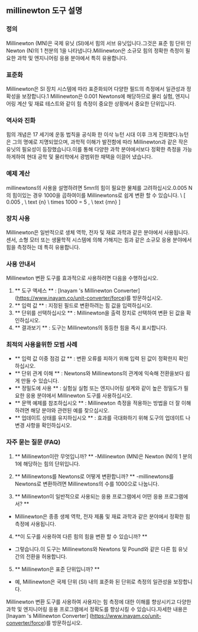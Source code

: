 ## millinewton 도구 설명

### 정의
Millinewton (MN)은 국제 유닛 (SI)에서 힘의 서브 유닛입니다.그것은 표준 힘 단위 인 Newton (N)의 1 천분의 1을 나타냅니다.Millinewton은 소규모 힘의 정확한 측정이 필요한 과학 및 엔지니어링 응용 분야에서 특히 유용합니다.

### 표준화
Millinewton은 SI 장치 시스템에 따라 표준화되어 다양한 필드의 측정에서 일관성과 정확성을 보장합니다.1 Millinewton은 0.001 Newtons에 해당하므로 물리 실험, 엔지니어링 계산 및 재료 테스트와 같이 힘 측정이 중요한 상황에서 중요한 단위입니다.

### 역사와 진화
힘의 개념은 17 세기에 운동 법칙을 공식화 한 이삭 뉴턴 시대 이후 크게 진화했다.뉴턴은 그의 명예로 지명되었으며, 과학적 이해가 발전함에 따라 Millinewton과 같은 작은 유닛의 필요성이 등장했습니다.이를 통해 다양한 과학 분야에서보다 정확한 측정을 가능하게하여 현대 공학 및 물리학에서 광범위한 채택을 이끌어 냈습니다.

### 예제 계산
millinewtons의 사용을 설명하려면 5mn의 힘이 필요한 물체를 고려하십시오.0.005 N의 힘이있는 경우 1000을 곱하여이를 Millinewtons로 쉽게 변환 할 수 있습니다.
\ [
0.005 \, \ text {n} \ times 1000 = 5 \, \ text {mn}
\]

### 장치 사용
Millinewton은 일반적으로 생체 역학, 전자 및 재료 과학과 같은 분야에서 사용됩니다.센서, 소형 모터 또는 생물학적 시스템에 의해 가해지는 힘과 같은 소규모 응용 분야에서 힘을 측정하는 데 특히 유용합니다.

### 사용 안내서
Millinewton 변환 도구를 효과적으로 사용하려면 다음을 수행하십시오.
1. ** 도구 액세스 ** : [Inayam 's Millinewton Converter] (https://www.inayam.co/unit-converter/force)를 방문하십시오.
2. ** 입력 값 ** : 지정된 필드로 변환하려는 힘 값을 입력하십시오.
3. ** 단위를 선택하십시오 ** : Millinewton을 출력 장치로 선택하여 변환 된 값을 확인하십시오.
4. ** 결과보기 ** : 도구는 Millinewtons의 동등한 힘을 즉시 표시합니다.

### 최적의 사용을위한 모범 사례
- ** 입력 값 이중 점검 값 ** : 변환 오류를 피하기 위해 입력 된 값이 정확한지 확인하십시오.
- ** 단위 관계 이해 ** : Newtons와 Millinewtons의 관계에 익숙해 전환을보다 쉽게 ​​만들 수 있습니다.
- ** 정밀도에 사용 ** : 실험실 실험 또는 엔지니어링 설계와 같이 높은 정밀도가 필요한 응용 분야에서 Millinewton 도구를 사용하십시오.
- ** 문맥 예제를 참조하십시오 ** : Millinewton 측정을 적용하는 방법을 더 잘 이해하려면 해당 분야와 관련된 예를 찾으십시오.
- ** 업데이트 상태를 유지하십시오 ** : 효과를 극대화하기 위해 도구의 업데이트 나 변경 사항을 확인하십시오.

### 자주 묻는 질문 (FAQ)

1. ** Millinewton이란 무엇입니까? **
-Millinewton (MN)은 Newton (N)의 1 분의 1에 해당하는 힘의 단위입니다.

2. ** Millinewtons를 Newtons로 어떻게 변환합니까? **
-millinewtons를 Newtons로 변환하려면 Millinewtons의 수를 1000으로 나눕니다.

3. ** Millinewton이 일반적으로 사용되는 응용 프로그램에서 어떤 응용 프로그램에서? **
- Millinewton은 종종 생체 역학, 전자 제품 및 재료 과학과 같은 분야에서 정확한 힘 측정에 사용됩니다.

4. **이 도구를 사용하여 다른 힘의 힘을 변환 할 수 있습니까? **
- 그렇습니다.이 도구는 Millinewtons와 Newtons 및 Pound와 같은 다른 힘 유닛 간의 전환을 허용합니다.

5. ** Millinewton은 표준 단위입니까? **
- 예, Millinewton은 국제 단위 (SI) 내의 표준화 된 단위로 측정의 일관성을 보장합니다.

Millinewton 변환 도구를 사용하여 사용자는 힘 측정에 대한 이해를 향상시키고 다양한 과학 및 엔지니어링 응용 프로그램에서 정확도를 향상시킬 수 있습니다.자세한 내용은 [Inayam 's Millinewton Converter] (https://www.inayam.co/unit-converter/force)를 방문하십시오.